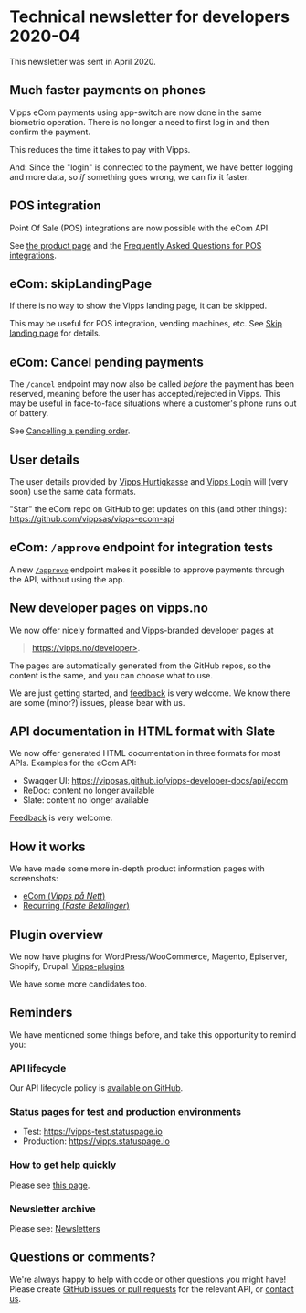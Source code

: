 <!-- START_METADATA
---
sidebar_position: 77
title: 2020-04
---
END_METADATA -->

# Technical newsletter for developers 2020-04

This newsletter was sent in April 2020.

## Much faster payments on phones

Vipps eCom payments using app-switch are now done in the same biometric operation.
There is no longer a need to first log in and then confirm the payment.

This reduces the time it takes to pay with Vipps.

And: Since the "login" is connected to the payment, we have better logging and
more data, so _if_ something goes wrong, we can fix it faster.

## POS integration

Point Of Sale (POS) integrations are now possible with the eCom API.

See
[the product page](https://www.vipps.no/produkter-og-tjenester/bedrift/ta-betalt-i-butikk/vipps-i-kassa/)
and the
[Frequently Asked Questions for POS integrations](https://github.com/vippsas/vipps-ecom-api/blob/master/vipps-ecom-api-faq.md#frequently-asked-questions-for-pos-integrations).

## eCom: skipLandingPage

If there is no way to show the Vipps landing page, it can be skipped.

This may be useful for POS integration, vending machines, etc.
See
[Skip landing page](https://github.com/vippsas/vipps-ecom-api/blob/master/vipps-ecom-api.md#skip-landing-page)
for details.

## eCom: Cancel pending payments

The `/cancel` endpoint may now also be called _before_ the payment has been
reserved, meaning before the user has accepted/rejected in Vipps. This may be
useful in face-to-face situations where a customer's phone runs out of battery.

See
[Cancelling a pending order](https://github.com/vippsas/vipps-ecom-api/blob/master/vipps-ecom-api.md#Cancelling-a-pending-order).

## User details

The user details provided by
[Vipps Hurtigkasse](https://www.vipps.no/produkter-og-tjenester/bedrift/ta-betalt-paa-nett/ta-betalt-paa-nett/)
and
[Vipps Login](https://www.vipps.no/produkter-og-tjenester/bedrift/logg-inn-med-vipps/logg-inn-med-vipps/)
will (very soon) use the same data formats.

"Star" the eCom repo on GitHub to get updates on this (and other things):
https://github.com/vippsas/vipps-ecom-api


## eCom: `/approve` endpoint for integration tests

A new
[`/approve`](https://github.com/vippsas/vipps-ecom-api/blob/master/vipps-ecom-api.md#testing)
endpoint makes it possible to approve payments through the API,
without using the app.

## New developer pages on vipps.no

We now offer nicely formatted and Vipps-branded developer pages at
>https://vipps.no/developer>.

The pages are automatically generated from the GitHub repos, so the
content is the same, and you can choose what to use.

We are just getting started, and
[feedback](https://github.com/vippsas/vipps-developers/blob/master/contact.md)
is very welcome. We know there are some (minor?) issues, please bear with us.

## API documentation in HTML format with Slate

We now offer generated HTML documentation in three formats for most APIs.
Examples for the eCom API:

* Swagger UI: <https://vippsas.github.io/vipps-developer-docs/api/ecom>
* ReDoc: content no longer available
* Slate: content no longer available

[Feedback](https://github.com/vippsas/vipps-developers/blob/master/contact.md)
is very welcome.

## How it works

We have made some more in-depth product information pages with screenshots:

* [eCom (_Vipps på Nett_)](https://github.com/vippsas/vipps-ecom-api/blob/master/vipps-ecom-api-howitworks.md)
* [Recurring (_Faste Betalinger_)](https://github.com/vippsas/vipps-recurring-api/blob/master/vipps-login-recurring-howitworks.md)

## Plugin overview

We now have plugins for WordPress/WooCommerce, Magento, Episerver, Shopify, Drupal:
[Vipps-plugins](https://github.com/vippsas/vipps-plugins)

We have some more candidates too.

## Reminders

We have mentioned some things before, and take this opportunity to remind you:

### API lifecycle

Our API lifecycle policy is
[available on GitHub](https://github.com/vippsas/vipps-developers/blob/master/vipps-api-lifecycle.md).

### Status pages for test and production environments

* Test: https://vipps-test.statuspage.io
* Production: https://vipps.statuspage.io

### How to get help quickly

Please see
[this page](https://github.com/vippsas/vipps-developers/blob/master/contact.md).

### Newsletter archive

Please see: [Newsletters](https://github.com/vippsas/vipps-developers/tree/master/newsletters)

## Questions or comments?

We're always happy to help with code or other questions you might have!
Please create [GitHub issues or pull requests](https://github.com/vippsas)
for the relevant API,
or [contact us](https://github.com/vippsas/vipps-developers/blob/master/contact.md).
